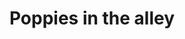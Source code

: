 ---
title: "Poppies in the alley"
picture: "/assets/camera-roll/2015/04/2015-04-16-poppies-in-the-alley/20150426_203134387_iOS.jpg"
thumbnail: "/assets/camera-roll/2015/04/2015-04-16-poppies-in-the-alley/20150426_203134387_iOS-thumbnail.jpg"
tags:
  - photograph
  - looking down
  - alley
  - orange
  - poppies
  - sidewalk
  - spring
  - Capitol Hill
---
